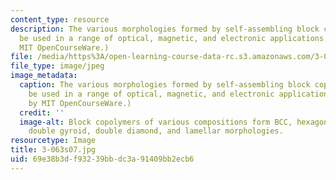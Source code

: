 ```yaml
---
content_type: resource
description: The various morphologies formed by self-assembling block copolymers can
  be used in a range of optical, magnetic, and electronic applications. (Figure by
  MIT OpenCourseWare.)
file: /media/https%3A/open-learning-course-data-rc.s3.amazonaws.com/3-063-polymer-physics-spring-2007/69e38b3df93239bbdc3a91409bb2ecb6_3-063s07.jpg
file_type: image/jpeg
image_metadata:
  caption: The various morphologies formed by self-assembling block copolymers can
    be used in a range of optical, magnetic, and electronic applications. (Figure
    by MIT OpenCourseWare.)
  credit: ''
  image-alt: Block copolymers of various compositions form BCC, hexagonal cylindrical,
    double gyroid, double diamond, and lamellar morphologies.
resourcetype: Image
title: 3-063s07.jpg
uid: 69e38b3d-f932-39bb-dc3a-91409bb2ecb6
---
```

